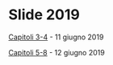 # Slide 2019

[Capitoli 3-4](https://github.com/ragazzedigitalicesena/slide-2019/raw/master/pdf/capitoli_3-4_%2011_giugno.pdf) - 11 giugno 2019

[Capitoli 5-8](https://github.com/ragazzedigitalicesena/slide-2019/raw/master/pdf/capitoli_5-8_12_giugno.pdf) - 12 giugno 2019
